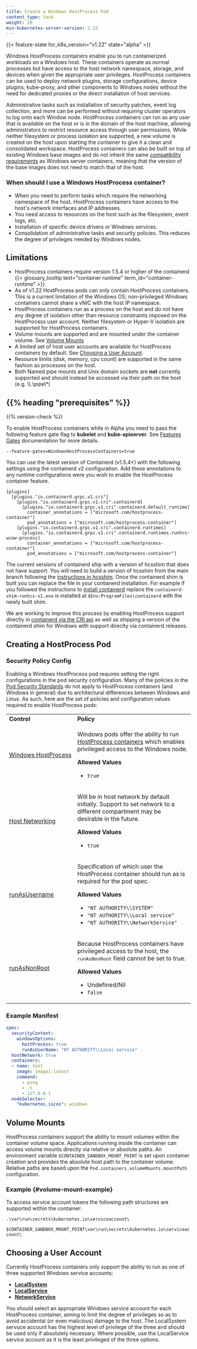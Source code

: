 ```yaml
---
title: Create a Windows HostProcess Pod
content_type: task
weight: 20
min-kubernetes-server-version: 1.22
---
```


<!-- overview -->

{{< feature-state for_k8s_version="v1.22" state="alpha" >}}

Windows HostProcess containers enable you to run containerized 
workloads on a Windows host. These containers operate as 
normal processes but have access to the host network namespace, 
storage, and devices when given the appropriate user privileges. 
HostProcess containers can be used to deploy network plugins,
storage configurations, device plugins, kube-proxy, and other 
components to Windows nodes without the need for dedicated proxies or 
the direct installation of host services.

Administrative tasks such as installation of security patches, event 
log collection, and more can be performed without requiring cluster operators to 
log onto each Window node. HostProcess containers can run as any user that is 
available on the host or is in the domain of the host machine, allowing administrators 
to restrict resource access through user permissions. While neither filesystem or process 
isolation are supported, a new volume is created on the host upon starting the container 
to give it a clean and consolidated workspace. HostProcess containers can also be built on 
top of existing Windows base images and do not inherit the same 
[compatibility requirements](https://docs.microsoft.com/virtualization/windowscontainers/deploy-containers/version-compatibility) 
as Windows server containers, meaning that the version of the base images does not need 
to match that of the host.

### When should I use a Windows HostProcess container?

- When you need to perform tasks which require the networking namespace of the host. 
HostProcess containers have access to the host's network interfaces and IP addresses.
- You need access to resources on the host such as the filesystem, event logs, etc.
- Installation of specific device drivers or Windows services.
- Consolidation of administrative tasks and security policies. This reduces the degree of 
privileges needed by Windows nodes.

## Limitations

- HostProcess containers require version 1.5.4 or higher of the containerd {{< glossary_tooltip text="container runtime" term_id="container-runtime" >}}.
- As of v1.22 HostProcess pods can only contain HostProcess containers. This is a current limitation 
of the Windows OS; non-privileged Windows containers cannot share a vNIC with the host IP namespace.
- HostProcess containers run as a process on the host and do not have any degree of 
isolation other than resource constraints imposed on the HostProcess user account. Neither 
filesystem or Hyper-V isolation are supported for HostProcess containers.
- Volume mounts are supported and are mounted under the container volume. 
See [Volume Mounts](./create-hostprocess-pod#volume-mounts)
- A limited set of host user accounts are available for HostProcess containers by default. 
See [Choosing a User Account](./create-hostprocess-pod#choosing-a-user-account).
- Resource limits (disk, memory, cpu count) are supported in the same fashion as processes 
on the host.
- Both Named pipe mounts and Unix domain sockets are **not** currently supported and should instead 
be accessed via their path on the host (e.g. \\\\.\\pipe\\\*)

## {{% heading "prerequisites" %}}

{{% version-check %}}

To enable HostProcess containers while in Alpha you need to pass the following feature gate flag to 
**kubelet** and **kube-apiserver**. 
See [Features Gates](https://kubernetes.io/docs/reference/command-line-tools-reference/feature-gates/#overview) 
documentation for more details.

```
--feature-gates=WindowsHostProcessContainers=true
```

You can use the latest version of Containerd (v1.5.4+) with the following settings using the containerd 
v2 configuration. Add these annotations to any runtime configurations were you wish to enable the 
HostProcess container feature.


```
[plugins]
  [plugins."io.containerd.grpc.v1.cri"]
    [plugins."io.containerd.grpc.v1.cri".containerd]
      [plugins."io.containerd.grpc.v1.cri".containerd.default_runtime]
        container_annotations = ["microsoft.com/hostprocess-container"]
        pod_annotations = ["microsoft.com/hostprocess-container"]
    [plugins."io.containerd.grpc.v1.cri".containerd.runtimes]
      [plugins."io.containerd.grpc.v1.cri".containerd.runtimes.runhcs-wcow-process]
        container_annotations = ["microsoft.com/hostprocess-container"]
        pod_annotations = ["microsoft.com/hostprocess-container"]
```

The current versions of containerd ship with a version of hcsshim that does not have support. 
You will need to build a version of hcsshim from the main branch following the 
[instructions in hcsshim](https://github.com/Microsoft/hcsshim/#containerd-shim). 
Once the containerd shim is built you can replace the file in your contianerd installation. 
For example if you followed the instructions to 
[install containerd](/docs/setup/production-environment/container-runtimes/#containerd)
replace the `containerd-shim-runhcs-v1.exe` is installed at `$Env:ProgramFiles\containerd` with the newly built shim.

We are working to improve this process by enabling HostProcess support directly in 
[containerd via the CRI api](https://github.com/containerd/containerd/pull/5131) 
as well as shipping a version of the containerd shim for Windows with support direclty via containerd releases.

## Creating a HostProcess Pod

### Security Policy Config
Enabling a Windows HostProcess pod requires setting the right configurations in the pod security configuration. 
Many of the policies in the [Pod Security Standards](/docs/concepts/security/pod-security-standards) do not apply to 
HostProcess containers (and Windows in general) due to architectural differences between Windows and Linux. As such, 
here are the set of policies and configuration values required to enable HostProcess pods:

<table>
	<caption style="display:none">Privileged policy specification</caption>
	<tbody>
		<tr>
			<td><strong>Control</strong></td>
			<td><strong>Policy</strong></td>
		</tr>
		<tr>
			<td style="white-space: nowrap"><a href="/docs/concepts/security/pod-security-standards">Windows HostProcess</a></td>
			<td>
				<p>Windows pods offer the ability to run <a href="/docs/tasks/configure-pod-container/create-hostprocess-pod">
        HostProcess containers</a> which enables privileged access to the Windows node. </p>
				<p><strong>Allowed Values</strong></p>
				<ul>
					<li><code>true</code></li>
				</ul>
			</td>
		</tr>
		<tr>
			<td style="white-space: nowrap"><a href="/docs/concepts/security/pod-security-standards">Host Networking</a></td>
			<td>
				<p>Will be in host network by default initially. Support 
				to set network to a different compartment may be desirable in 
				the future.</p>
				<p><strong>Allowed Values</strong></p>
				<ul>
					<li><code>true</code></li>
				</ul>
			</td>
		</tr>
    <tr>
			<td style="white-space: nowrap"><a href="/docs/tasks/configure-pod-container/configure-runasusername/">runAsUsername</a></td>
			<td>
				<p>Specification of which user the HostProcess container should run as is required for the pod spec.</p>
				<p><strong>Allowed Values</strong></p>
				<ul>
          <li><code>"NT AUTHORITY\\SYSTEM"</code></li>
					<li><code>"NT AUTHORITY\\Local service"</code></li>
          <li><code>"NT AUTHORITY\\NetworkService"</code></li>
				</ul>
			</td>
		</tr>
    <tr>
			<td style="white-space: nowrap"><a href="/docs/concepts/security/pod-security-standards">runAsNonRoot</a></td>
			<td>
				<p>Because HostProcess containers have privileged access to the host, the <tt>runAsNonRoot</tt> field cannot be set to true.</p>
				<p><strong>Allowed Values</strong></p>
				<ul>
          <li>Undefined/Nil</li>
					<li><code>false</code></li>
				</ul>
			</td>
		</tr>
	</tbody>
</table>

### Example Manifest

```yaml
spec:
  securityContext:
    windowsOptions:
      hostProcess: true
      runAsUserName: "NT AUTHORITY\\Local service"
  hostNetwork: true
  containers:
  - name: test
    image: image1:latest
    command:
      - ping
      - -t
      - 127.0.0.1
  nodeSelector:
    "kubernetes.io/os": windows
```

## Volume Mounts

HostProcess containers support the ability to mount volumes within the container volume space. 
Applications running inside the container can access volume mounts directly via relative or 
absolute paths. An environment variable `$CONTAINER_SANDBOX_MOUNT_POINT` is set upon container 
creation and provides the absolute host path to the container volume. Relative paths are based 
upon the `Pod.containers.volumeMounts.mountPath` configuration.

### Example {#volume-mount-example}

To access service account tokens the following path structures are supported within the container:

`.\var\run\secrets\kubernetes.io\serviceaccount\`

`$CONTAINER_SANDBOX_MOUNT_POINT\var\run\secrets\kubernetes.io\serviceaccount\`

## Choosing a User Account

Currently HostProcess containers only support the ability to run as one of three supported Windows service accounts:

- **[LocalSystem](https://docs.microsoft.com/en-us/windows/win32/services/localsystem-account)**
- **[LocalService](https://docs.microsoft.com/en-us/windows/win32/services/localservice-account)**
- **[NetworkService](https://docs.microsoft.com/en-us/windows/win32/services/networkservice-account)**

You should select an appropriate Windows service account for each HostProcess
container, aiming to limit the degree of privileges so as to avoid accidental (or even
malicious) damage to the host. The LocalSystem servuce account has the highest level
of privilege of the three and should be used only if absolutely necessary. Where possible,
use the LocalService service account as it is the least privileged of the three options.
